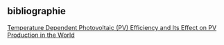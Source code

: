 
## bibliographie
[Temperature Dependent Photovoltaic (PV) Efficiency and Its Effect on PV Production in the World](https://pdf.sciencedirectassets.com/277910/1-s2.0-S1876610213X00037/1-s2.0-S1876610213000829/main.pdf?X-Amz-Security-Token=IQoJb3JpZ2luX2VjECwaCXVzLWVhc3QtMSJGMEQCIDxwbCgPJIe3XepP7x%2B9BviopeA5bZwpAcfijwyOZhygAiAyfTq6NFQOFcIqa2Ggx3Ny%2BhvzWF6lSm4htz0oDTFCLyqyBQgVEAUaDDA1OTAwMzU0Njg2NSIMiufz7g%2B2fNuy6g9LKo8FCYAmdDXqllPvueQ%2FkZZun6%2BSlt253MHYQXnfA5%2FdgKE7jm6CbpEnf1GlkThnXRl0wircIz7TYjewV4aiUbYsmFYBeCC4OvzW6MsXzzQ6%2F0UobyWGYUEi%2FO1WGUiA2MljcUdFdeX4QX%2FYnHO00qiiPf78Y79TuUUgfuSxRo%2FzoP2M6vb7WLctXj27r1%2FYh4IC%2FBbtRhuk%2B3nSAl0v9JOGnR2UspXbIBe3pxEP%2BGPIdQVdUHbBVIhDA3%2FcDg3UIVTMmuKZPYjVjhTa0R2JY186W4p3GBPJZSPj3cAUuzrUlDpbSucDGQbm8aV4MV%2FQPMMMiTHKE0RArG%2BlXPEVBuy3RPYzpf3ecbEnfb1TOCN3V52d%2Bplzwydv%2BQ4sqINEyC6zL98n%2BaWQNxBYwCKaBQUdKNklEjolYsGWg3t%2FKlUXAVBDHdQ%2FlNv3zJKEc5cMpqhGRDZzgxoIcUzK6Ns2Rfo0H36YifiJ9UpFpRIEG3OlVBTRBekmQJxNPaD0xpwxvkxUhduDJFpgYXrjS%2B%2Bdo37aGaLpRzRZYVbzrMXEM%2FELN7j3CrlJPQEzU8JBzrCgEDMcvpuocEMLTR%2F7grgDCZLnX53H0eYgR4y%2BEpNewxs7hTPBqHPdanIyDHHn4TUwJJM%2F3Fe%2BpfHMXIfondr2XJ7NN8yzBraerZ1y4OPX7deGl32WuzjdDA%2F%2FbrGSuuO%2FcuVYnGouemZOekgV%2BlnzSFzuB8p4F%2B7%2Fnxtf4KuRYksGqw2GBsafJDxNP4CF%2Fwz9%2BkdrD31TQgLxobemkZcBTQKITQOEsSsDaDefad7JVJxNLaw8oGhckVdMVNDd%2FADqSNwaGBf5yfTxNuFTIjU3Y%2FgNuz9Vyvf9ac9Y2d8C4nC0ADDEtLWhBjqyAfhxml4zz1ucWhGCx6DmllRAHw0aG926xwlbkKay7NMZjyy1ZrwjpWBbGQvTe0%2BvIgEBhwp3dViKiGsgrGZMtLfDpYvr8xbyzccMMgKvD%2B1qa%2FSEISGm7Iq9yPnnB400Ipwix4ZGH6Lcm2E7CV0dTBBOfcZnIUDDeYAhAADAxPXZ4lnCV7K5GjtruQZ%2BXDcbxhpdaP0lpR2vjWqp1hQAziISNForrORTm7CgY%2Fr8vL0BZdY%3D&X-Amz-Algorithm=AWS4-HMAC-SHA256&X-Amz-Date=20230405T124744Z&X-Amz-SignedHeaders=host&X-Amz-Expires=300&X-Amz-Credential=ASIAQ3PHCVTY3WG6V44O%2F20230405%2Fus-east-1%2Fs3%2Faws4_request&X-Amz-Signature=1ee035e63c510d253c8cb1ef830c41db9a9735dbcd10651815d5cc867be8cad4&hash=dd5fcfd2e28d4ad1b4c378d828ee7a4c6d1fd1130e8276f820d8ba9d93427828&host=68042c943591013ac2b2430a89b270f6af2c76d8dfd086a07176afe7c76c2c61&pii=S1876610213000829&tid=spdf-cdd80fd2-a92c-407c-b6ed-fb0bbcddc3c1&sid=4688a5f7248e884dd32a1b9-49feb8233f0dgxrqb&type=client&tsoh=d3d3LnNjaWVuY2VkaXJlY3QuY29t&ua=0011590555570b5203&rr=7b31e6bcfe4037e9&cc=fr)